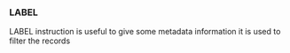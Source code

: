 ### LABEL
LABEL instruction is useful to give some metadata information
  it is used to filter the records 